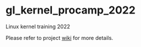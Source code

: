 # gl_kernel_procamp_2022
Linux kernel training 2022

Please refer to project [wiki](https://github.com/Kernel-GL-HRK/gl_kernel_procamp_2022/wiki) for more details.
